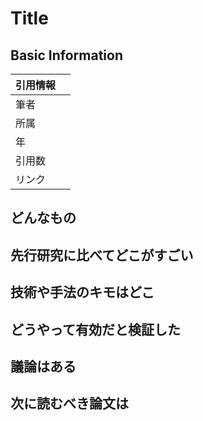 # Title

## Basic Information

| 引用情報 |     |
| -------- | --- |
| 筆者     |     |
| 所属     |     |
| 年       |     |
| 引用数   |     |
| リンク   |     |

## どんなもの

## 先行研究に比べてどこがすごい

## 技術や手法のキモはどこ

## どうやって有効だと検証した

## 議論はある

## 次に読むべき論文は
